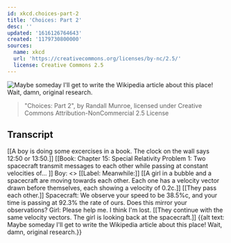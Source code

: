 ```yaml
---
id: xkcd.choices-part-2
title: 'Choices: Part 2'
desc: ''
updated: '1616126764643'
created: '1179730800000'
sources:
  name: xkcd
  url: 'https://creativecommons.org/licenses/by-nc/2.5/'
  license: Creative Commons 2.5
---
```

![Maybe someday I'll get to write the Wikipedia article about this place!  Wait, damn, original research.](https://imgs.xkcd.com/comics/choices_part_2.jpg)
> "Choices: Part 2", by Randall Munroe, licensed under Creative Commons Attribution-NonCommercial 2.5 License

## Transcript
[[A boy is doing some excercises in a book. The clock on the wall says 12:50 or 13:50.]]
[[Book:
Chapter 15: Special Relativity
Problem 1:
Two spacecraft transmit messages to each other while passing at constant velocities of...
]]
Boy: <<sigh>>
[[Label: Meanwhile:]]
[[A girl in a bubble and a spacecraft are moving towards each other. Each one has a velocity vector drawn before themselves, each showing a velocity of 0.2c.]]
[[They pass each other.]]
Spacecraft: We observe your speed to be 38.5%c, and your time is passing at 92.3% the rate of ours. Does this mirror your observations?
Girl: Please help me. I think I'm lost.
[[They continue with the same velocity vectors. The girl is looking back at the spacecraft.]]
{{alt text: Maybe someday I'll get to write the Wikipedia article about this place! Wait, damn, original research.}}
